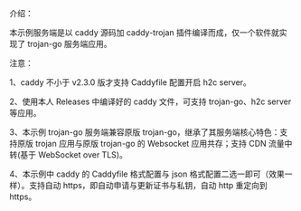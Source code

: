 介绍：

本示例服务端是以 caddy 源码加 caddy-trojan 插件编译而成，仅一个软件就实现了 trojan-go 服务端应用。

注意：

1、caddy 不小于 v2.3.0 版才支持 Caddyfile 配置开启 h2c server。

2、使用本人 Releases 中编译好的 caddy 文件，可支持 trojan-go、h2c server 等应用。

3、本示例 trojan-go 服务端兼容原版 trojan-go，继承了其服务端核心特色：支持原版 trojan 应用与原版 trojan-go 的 Websocket 应用共存；支持 CDN 流量中转(基于 WebSocket over TLS)。

4、本示例中 caddy 的 Caddyfile 格式配置与 json 格式配置二选一即可（效果一样）。支持自动 https，即自动申请与更新证书与私钥，自动 http 重定向到 https。
